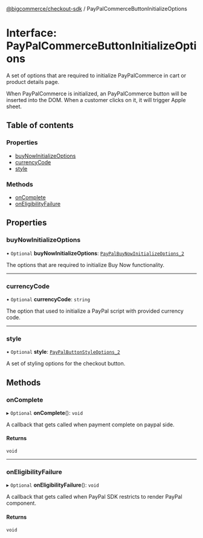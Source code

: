 [@bigcommerce/checkout-sdk](../README.md) / PayPalCommerceButtonInitializeOptions

# Interface: PayPalCommerceButtonInitializeOptions

A set of options that are required to initialize PayPalCommerce in cart or product details page.

When PayPalCommerce is initialized, an PayPalCommerce button will be inserted into the
DOM. When a customer clicks on it, it will trigger Apple sheet.

## Table of contents

### Properties

- [buyNowInitializeOptions](PayPalCommerceButtonInitializeOptions.md#buynowinitializeoptions)
- [currencyCode](PayPalCommerceButtonInitializeOptions.md#currencycode)
- [style](PayPalCommerceButtonInitializeOptions.md#style)

### Methods

- [onComplete](PayPalCommerceButtonInitializeOptions.md#oncomplete)
- [onEligibilityFailure](PayPalCommerceButtonInitializeOptions.md#oneligibilityfailure)

## Properties

### buyNowInitializeOptions

• `Optional` **buyNowInitializeOptions**: [`PayPalBuyNowInitializeOptions_2`](PayPalBuyNowInitializeOptions_2.md)

The options that are required to initialize Buy Now functionality.

___

### currencyCode

• `Optional` **currencyCode**: `string`

The option that used to initialize a PayPal script with provided currency code.

___

### style

• `Optional` **style**: [`PayPalButtonStyleOptions_2`](PayPalButtonStyleOptions_2.md)

A set of styling options for the checkout button.

## Methods

### onComplete

▸ `Optional` **onComplete**(): `void`

A callback that gets called when payment complete on paypal side.

#### Returns

`void`

___

### onEligibilityFailure

▸ `Optional` **onEligibilityFailure**(): `void`

 A callback that gets called when PayPal SDK restricts to render PayPal component.

#### Returns

`void`
